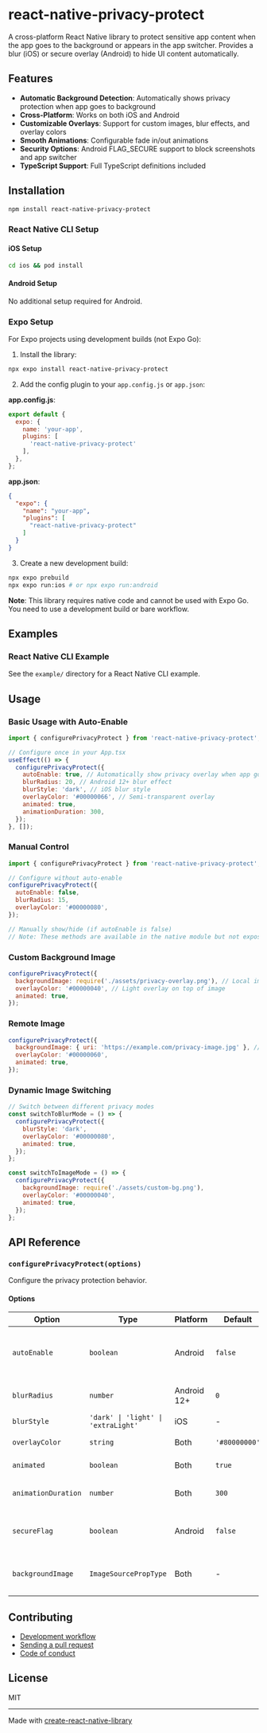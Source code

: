 # react-native-privacy-protect

A cross-platform React Native library to protect sensitive app content when the app goes to the background or appears in the app switcher. Provides a blur (iOS) or secure overlay (Android) to hide UI content automatically.

## Features

- **Automatic Background Detection**: Automatically shows privacy protection when app goes to background
- **Cross-Platform**: Works on both iOS and Android
- **Customizable Overlays**: Support for custom images, blur effects, and overlay colors
- **Smooth Animations**: Configurable fade in/out animations
- **Security Options**: Android FLAG_SECURE support to block screenshots and app switcher
- **TypeScript Support**: Full TypeScript definitions included

## Installation

```sh
npm install react-native-privacy-protect
```

### React Native CLI Setup

#### iOS Setup

```sh
cd ios && pod install
```

#### Android Setup

No additional setup required for Android.

### Expo Setup

For Expo projects using development builds (not Expo Go):

1. Install the library:
```sh
npx expo install react-native-privacy-protect
```

2. Add the config plugin to your `app.config.js` or `app.json`:

**app.config.js**:
```js
export default {
  expo: {
    name: 'your-app',
    plugins: [
      'react-native-privacy-protect'
    ],
  },
};
```

**app.json**:
```json
{
  "expo": {
    "name": "your-app",
    "plugins": [
      "react-native-privacy-protect"
    ]
  }
}
```

3. Create a new development build:
```sh
npx expo prebuild
npx expo run:ios # or npx expo run:android
```

**Note**: This library requires native code and cannot be used with Expo Go. You need to use a development build or bare workflow.

## Examples

### React Native CLI Example
See the `example/` directory for a React Native CLI example.

## Usage

### Basic Usage with Auto-Enable

```js
import { configurePrivacyProtect } from 'react-native-privacy-protect';

// Configure once in your App.tsx
useEffect(() => {
  configurePrivacyProtect({
    autoEnable: true, // Automatically show privacy overlay when app goes to background
    blurRadius: 20, // Android 12+ blur effect
    blurStyle: 'dark', // iOS blur style
    overlayColor: '#00000066', // Semi-transparent overlay
    animated: true,
    animationDuration: 300,
  });
}, []);
```

### Manual Control

```js
import { configurePrivacyProtect } from 'react-native-privacy-protect';

// Configure without auto-enable
configurePrivacyProtect({
  autoEnable: false,
  blurRadius: 15,
  overlayColor: '#00000080',
});

// Manually show/hide (if autoEnable is false)
// Note: These methods are available in the native module but not exposed in the JS API yet
```

### Custom Background Image

```js
configurePrivacyProtect({
  backgroundImage: require('./assets/privacy-overlay.png'), // Local image
  overlayColor: '#00000040', // Light overlay on top of image
  animated: true,
});
```

### Remote Image

```js
configurePrivacyProtect({
  backgroundImage: { uri: 'https://example.com/privacy-image.jpg' }, // Remote image
  overlayColor: '#00000060',
  animated: true,
});
```

### Dynamic Image Switching

```js
// Switch between different privacy modes
const switchToBlurMode = () => {
  configurePrivacyProtect({
    blurStyle: 'dark',
    overlayColor: '#00000080',
    animated: true,
  });
};

const switchToImageMode = () => {
  configurePrivacyProtect({
    backgroundImage: require('./assets/custom-bg.png'),
    overlayColor: '#00000040',
    animated: true,
  });
};
```

## API Reference

### `configurePrivacyProtect(options)`

Configure the privacy protection behavior.

#### Options

| Option | Type | Platform | Default | Description |
|--------|------|----------|---------|-------------|
| `autoEnable` | `boolean` | Android | `false` | Automatically show privacy overlay when app goes to background |
| `blurRadius` | `number` | Android 12+ | `0` | Blur radius for the privacy overlay |
| `blurStyle` | `'dark' \| 'light' \| 'extraLight'` | iOS | - | iOS blur style |
| `overlayColor` | `string` | Both | `'#80000000'` | Overlay color (hex format) |
| `animated` | `boolean` | Both | `true` | Enable fade animations |
| `animationDuration` | `number` | Both | `300` | Animation duration in milliseconds |
| `secureFlag` | `boolean` | Android | `false` | Use FLAG_SECURE to block screenshots |
| `backgroundImage` | `ImageSourcePropType` | Both | - | Custom image for privacy overlay (local or remote) |


## Contributing

- [Development workflow](CONTRIBUTING.md#development-workflow)
- [Sending a pull request](CONTRIBUTING.md#sending-a-pull-request)
- [Code of conduct](CODE_OF_CONDUCT.md)

## License

MIT

---

Made with [create-react-native-library](https://github.com/callstack/react-native-builder-bob)

